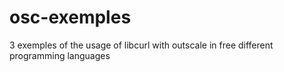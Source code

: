 # osc-exemples
3 exemples of the usage of libcurl with outscale in free different programming languages 
